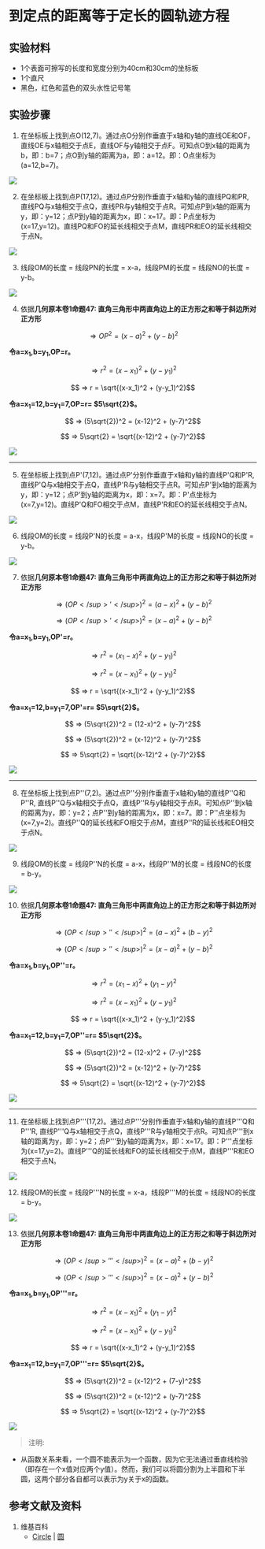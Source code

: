 # 到定点的距离等于定长的圆轨迹方程

## 实验材料

- 1个表面可擦写的长度和宽度分别为40cm和30cm的坐标板
- 1个直尺
- 黑色，红色和蓝色的双头水性记号笔

## 实验步骤

1. 在坐标板上找到点O(12,7)。通过点O分别作垂直于x轴和y轴的直线OE和OF，直线OE与x轴相交于点E，直线OF与y轴相交于点F。可知点O到x轴的距离为b，即：b=7；点O到y轴的距离为a，即：a=12。即：O点坐标为(a=12,b=7)。

![](/images/函数和极限/在2维坐标纸上感受n个点组成了任意形状的轮廓/到定点的距离等于定长的圆轨迹方程/1a1.jpg)

2. 在坐标板上找到点P(17,12)。通过点P分别作垂直于x轴和y轴的直线PQ和PR, 直线PQ与x轴相交于点Q，直线PR与y轴相交于点R。可知点P到x轴的距离为y，即：y=12；点P到y轴的距离为x，即：x=17。即：P点坐标为(x=17,y=12)。直线PQ和FO的延长线相交于点M，直线PR和EO的延长线相交于点N。

![](/images/函数和极限/在2维坐标纸上感受n个点组成了任意形状的轮廓/到定点的距离等于定长的圆轨迹方程/1a2.jpg)

3. 线段OM的长度 = 线段PN的长度 = x-a，线段PM的长度 = 线段NO的长度 = y-b。

![](/images/函数和极限/在2维坐标纸上感受n个点组成了任意形状的轮廓/到定点的距离等于定长的圆轨迹方程/1a3.jpg)

4. 依据**几何原本卷1命题47: 直角三角形中两直角边上的正方形之和等于斜边所对正方形**

$$ ⇒ OP^2 = (x-a)^2 + (y-b)^2$$

**令a=x<sub>1</sub>,b=y<sub>1</sub>,OP=r。**

$$ ⇒ r^2 = (x-x_1)^2 + (y-y_1)^2$$

$$ ⇒ r = \sqrt{(x-x_1)^2 + (y-y_1)^2}$$

**令a=x<sub>1</sub>=12,b=y<sub>1</sub>=7,OP=r= $5\sqrt{2}$。**

$$ ⇒ (5\sqrt{2})^2 = (x-12)^2 + (y-7)^2$$

$$ ⇒ 5\sqrt{2} = \sqrt{(x-12)^2 + (y-7)^2}$$

![](/images/函数和极限/在2维坐标纸上感受n个点组成了任意形状的轮廓/到定点的距离等于定长的圆轨迹方程/1a4.jpg)

---------------------------------
5. 在坐标板上找到点P</sup>'</sup>(7,12)。通过点P</sup>'</sup>分别作垂直于x轴和y轴的直线P</sup>'</sup>Q和P</sup>'</sup>R, 直线P</sup>'</sup>Q与x轴相交于点Q，直线P</sup>'</sup>R与y轴相交于点R。可知点P</sup>'</sup>到x轴的距离为y，即：y=12；点P</sup>'</sup>到y轴的距离为x，即：x=7。即：P</sup>'</sup>点坐标为(x=7,y=12)。直线P</sup>'</sup>Q和FO相交于点M，直线P</sup>'</sup>R和EO的延长线相交于点N。

![](/images/函数和极限/在2维坐标纸上感受n个点组成了任意形状的轮廓/到定点的距离等于定长的圆轨迹方程/2a1.jpg)

6. 线段OM的长度 = 线段P</sup>'</sup>N的长度 = a-x，线段P</sup>'</sup>M的长度 = 线段NO的长度 = y-b。

![](/images/函数和极限/在2维坐标纸上感受n个点组成了任意形状的轮廓/到定点的距离等于定长的圆轨迹方程/2a2.jpg)

7. 依据**几何原本卷1命题47: 直角三角形中两直角边上的正方形之和等于斜边所对正方形**

$$ ⇒ (OP</sup>'</sup>)^2 = (a-x)^2 + (y-b)^2$$

$$ ⇒ (OP</sup>'</sup>)^2 = (x-a)^2 + (y-b)^2$$

**令a=x<sub>1</sub>,b=y<sub>1</sub>,OP</sup>'</sup>=r。**

$$ ⇒ r^2 = (x_1-x)^2 + (y-y_1)^2$$

$$ ⇒ r^2 = (x-x_1)^2 + (y-y_1)^2$$

$$ ⇒ r = \sqrt{(x-x_1)^2 + (y-y_1)^2}$$

**令a=x<sub>1</sub>=12,b=y<sub>1</sub>=7,OP</sup>'</sup>=r= $5\sqrt{2}$。**

$$ ⇒ (5\sqrt{2})^2 = (12-x)^2 + (y-7)^2$$

$$ ⇒ (5\sqrt{2})^2 = (x-12)^2 + (y-7)^2$$

$$ ⇒ 5\sqrt{2} = \sqrt{(x-12)^2 + (y-7)^2}$$

![](/images/函数和极限/在2维坐标纸上感受n个点组成了任意形状的轮廓/到定点的距离等于定长的圆轨迹方程/2a3.jpg)

-----------------------------------
8. 在坐标板上找到点P</sup>''</sup>(7,2)。通过点P</sup>''</sup>分别作垂直于x轴和y轴的直线P</sup>''</sup>Q和P</sup>''</sup>R, 直线P</sup>''</sup>Q与x轴相交于点Q，直线P</sup>''</sup>R与y轴相交于点R。可知点P</sup>''</sup>到x轴的距离为y，即：y=2；点P</sup>''</sup>到y轴的距离为x，即：x=7。即：P</sup>''</sup>点坐标为(x=7,y=2)。直线P</sup>''</sup>Q的延长线和FO相交于点M，直线P</sup>''</sup>R的延长线和EO相交于点N。

![](/images/函数和极限/在2维坐标纸上感受n个点组成了任意形状的轮廓/到定点的距离等于定长的圆轨迹方程/3a1.jpg)

9. 线段OM的长度 = 线段P</sup>''</sup>N的长度 = a-x，线段P</sup>''</sup>M的长度 = 线段NO的长度 = b-y。

![](/images/函数和极限/在2维坐标纸上感受n个点组成了任意形状的轮廓/到定点的距离等于定长的圆轨迹方程/3a2.jpg)

10. 依据**几何原本卷1命题47: 直角三角形中两直角边上的正方形之和等于斜边所对正方形**

$$ ⇒ (OP</sup>''</sup>)^2 = (a-x)^2 + (b-y)^2$$

$$ ⇒ (OP</sup>''</sup>)^2 = (x-a)^2 + (y-b)^2$$

**令a=x<sub>1</sub>,b=y<sub>1</sub>,OP</sup>''</sup>=r。**

$$ ⇒ r^2 = (x_1-x)^2 + (y_1-y)^2$$

$$ ⇒ r^2 = (x-x_1)^2 + (y-y_1)^2$$

$$ ⇒ r = \sqrt{(x-x_1)^2 + (y-y_1)^2}$$

**令a=x<sub>1</sub>=12,b=y<sub>1</sub>=7,OP</sup>''</sup>=r= $5\sqrt{2}$。**

$$ ⇒ (5\sqrt{2})^2 = (12-x)^2 + (7-y)^2$$

$$ ⇒ (5\sqrt{2})^2 = (x-12)^2 + (y-7)^2$$

$$ ⇒ 5\sqrt{2} = \sqrt{(x-12)^2 + (y-7)^2}$$

![](/images/函数和极限/在2维坐标纸上感受n个点组成了任意形状的轮廓/到定点的距离等于定长的圆轨迹方程/3a3.jpg)

------------------------
11. 在坐标板上找到点P</sup>'''</sup>(17,2)。通过点P</sup>'''</sup>分别作垂直于x轴和y轴的直线P</sup>'''</sup>Q和P</sup>'''</sup>R, 直线P</sup>'''</sup>Q与x轴相交于点Q，直线P</sup>'''</sup>R与y轴相交于点R。可知点P</sup>'''</sup>到x轴的距离为y，即：y=2；点P</sup>'''</sup>到y轴的距离为x，即：x=17。即：P</sup>'''</sup>点坐标为(x=17,y=2)。直线P</sup>'''</sup>Q的延长线和FO的延长线相交于点M，直线P</sup>'''</sup>R和EO相交于点N。

![](/images/函数和极限/在2维坐标纸上感受n个点组成了任意形状的轮廓/到定点的距离等于定长的圆轨迹方程/4a1.jpg)

12. 线段OM的长度 = 线段P</sup>'''</sup>N的长度 = x-a，线段P</sup>'''</sup>M的长度 = 线段NO的长度 = b-y。

![](/images/函数和极限/在2维坐标纸上感受n个点组成了任意形状的轮廓/到定点的距离等于定长的圆轨迹方程/4a2.jpg)

13. 依据**几何原本卷1命题47: 直角三角形中两直角边上的正方形之和等于斜边所对正方形**

$$ ⇒ (OP</sup>'''</sup>)^2 = (x-a)^2 + (b-y)^2$$

$$ ⇒ (OP</sup>'''</sup>)^2 = (x-a)^2 + (y-b)^2$$

**令a=x<sub>1</sub>,b=y<sub>1</sub>,OP</sup>'''</sup>=r。**

$$ ⇒ r^2 = (x-x_1)^2 + (y_1-y)^2$$

$$ ⇒ r^2 = (x-x_1)^2 + (y-y_1)^2$$

$$ ⇒ r = \sqrt{(x-x_1)^2 + (y-y_1)^2}$$

**令a=x<sub>1</sub>=12,b=y<sub>1</sub>=7,OP</sup>'''</sup>=r= $5\sqrt{2}$。**

$$ ⇒ (5\sqrt{2})^2 = (x-12)^2 + (7-y)^2$$

$$ ⇒ (5\sqrt{2})^2 = (x-12)^2 + (y-7)^2$$

$$ ⇒ 5\sqrt{2} = \sqrt{(x-12)^2 + (y-7)^2}$$

![](/images/函数和极限/在2维坐标纸上感受n个点组成了任意形状的轮廓/到定点的距离等于定长的圆轨迹方程/4a3.jpg)

> 注明:
>  
- 从函数关系来看，一个圆不能表示为一个函数，因为它无法通过垂直线检验（即存在一个x值对应两个y值）。然而，我们可以将圆分割为上半圆和下半圆，这两个部分各自都可以表示为y关于x的函数。

## 参考文献及资料

1. 维基百科
	- [Circle](https://en.wikipedia.org/wiki/Circle) | [圆](https://zh.wikipedia.org/wiki/%E5%9C%86) 
